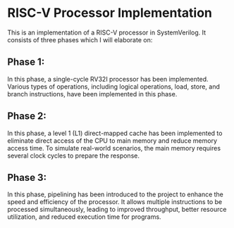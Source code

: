 # RISC-V Processor Implementation
This is an implementation of a RISC-V processor in SystemVerilog. It consists of three phases which I will elaborate on:
## Phase 1:
In this phase, a single-cycle RV32I processor has been implemented. Various types of operations, including logical operations, load, store, and branch instructions, have been implemented in this phase.
## Phase 2:
In this phase, a level 1 (L1) direct-mapped cache has been implemented to eliminate direct access of the CPU to main memory and reduce memory access time. To simulate real-world scenarios, the main memory requires several clock cycles to prepare the response.
## Phase 3:
In this phase, pipelining has been introduced to the project to enhance the speed and efficiency of the processor. It allows multiple instructions to be processed simultaneously, leading to improved throughput, better resource utilization, and reduced execution time for programs.
